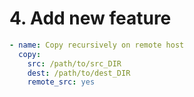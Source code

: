 # 4. Add new feature

```yaml
- name: Copy recursively on remote host
  copy:
    src: /path/to/src_DIR
    dest: /path/to/dest_DIR
    remote_src: yes
```